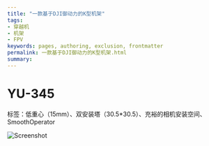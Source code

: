 ```yaml
---
title: "一款基于DJI御动力的K型机架"
tags:
- 穿越机
- 机架
- FPV
keywords: pages, authoring, exclusion, frontmatter
permalink: 一款基于DJI御动力的K型机架.html
summary:
---
```


# YU-345

标签：低重心（15mm）、双安装塔（30.5*30.5）、充裕的相机安装空间、SmoothOperator

![Screenshot](https://cesforchina.files.wordpress.com/2019/06/yu.jpg)
